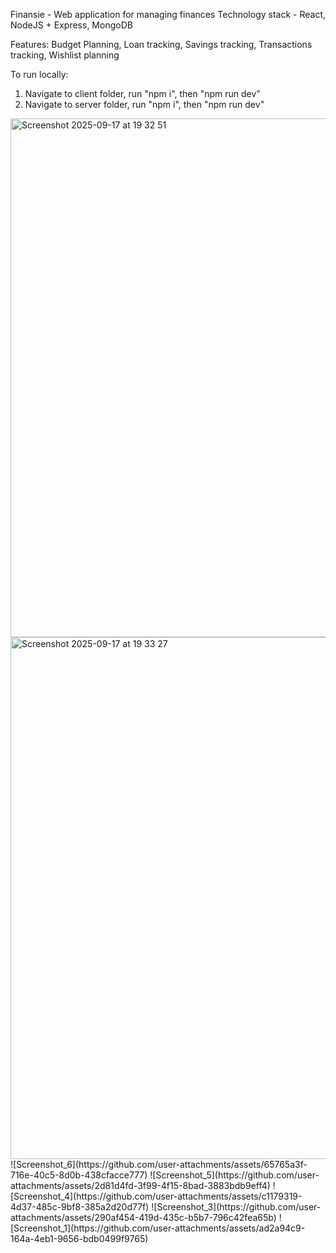 Finansie - Web application for managing finances
Technology stack - React, NodeJS + Express, MongoDB

Features: Budget Planning, Loan tracking, Savings tracking, Transactions tracking, Wishlist planning

To run locally:
1. Navigate to client folder, run "npm i", then "npm run dev"
2. Navigate to server folder, run "npm i", then "npm run dev"


<img width="1918" height="830" alt="Screenshot 2025-09-17 at 19 32 51" src="https://github.com/user-attachments/assets/49ad27ce-41fd-4634-8de7-3a10fbfdecc3" />
<img width="1918" height="835" alt="Screenshot 2025-09-17 at 19 33 27" src="https://github.com/user-attachments/assets/9f03d21a-0010-4b74-88bf-1cab4dc38d3e" />
![Screenshot_6](https://github.com/user-attachments/assets/65765a3f-716e-40c5-8d0b-438cfacce777)
![Screenshot_5](https://github.com/user-attachments/assets/2d81d4fd-3f99-4f15-8bad-3883bdb9eff4)
![Screenshot_4](https://github.com/user-attachments/assets/c1179319-4d37-485c-9bf8-385a2d20d77f)
![Screenshot_3](https://github.com/user-attachments/assets/290af454-419d-435c-b5b7-796c42fea65b)
![Screenshot_1](https://github.com/user-attachments/assets/ad2a94c9-164a-4eb1-9656-bdb0499f9765)
